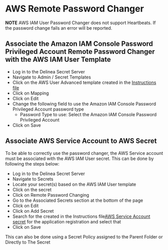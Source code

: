 # AWS Remote Password Changer

**NOTE** AWS IAM User Password Changer does not support Heartbeats. If the password change fails an error will be reported.

## Associate the Amazon IAM Console Password Privileged Account Remote Password Changer with the AWS IAM User Template
- Log in to the Delinea Secret Server
- Navigate to Admin / Secret Templates
- Click on the AWS User Advanced template created in the [Instructions file](../Instructions.md)
- Click on Mapping
- Click on Edit
- Change the following field to use the Amazon IAM Console Password Privileged Account password type
    - Password Type to use: Select the Amazon IAM Console Password Privileged Account
- Click on Save

## Associate AWS Service Account to AWS Secret
To be able to correctly use the password changer, the AWS Service account must be associated with the AWS IAM User secret. This can be done by following the steps below:
- Log in to the Delinea Secret Server
- Navigate to Secrets
- Locate your secret(s) based on the AWS IAM User template
- Click on the secret
- Click on Remote Password Changing
- Go to the Associated Secrets section at the bottom of the page
- Click on Edit
- Click on Add Secret
- Search for the created in the Instructions file[AWS Service Account secret](../Instructions.md#create-secret-in-secret-server-for-the-aws-service-account) for the application registration and select that
- Click on Save

 This can also be done using a Secret Policy assigned to the Parent Folder or Directly to The Secret

